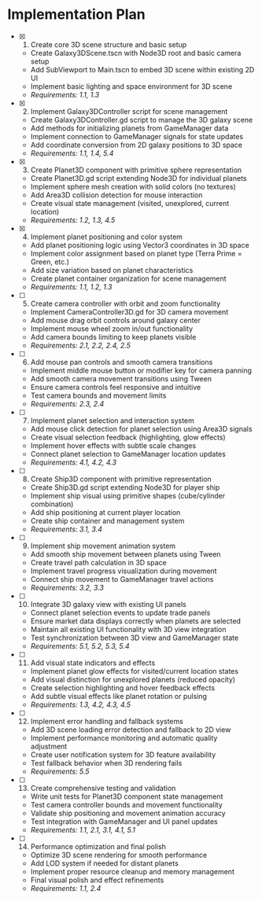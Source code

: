 # Implementation Plan

- [x] 1. Create core 3D scene structure and basic setup





  - Create Galaxy3DScene.tscn with Node3D root and basic camera setup
  - Add SubViewport to Main.tscn to embed 3D scene within existing 2D UI
  - Implement basic lighting and space environment for 3D scene
  - _Requirements: 1.1, 1.3_

- [x] 2. Implement Galaxy3DController script for scene management





  - Create Galaxy3DController.gd script to manage the 3D galaxy scene
  - Add methods for initializing planets from GameManager data
  - Implement connection to GameManager signals for state updates
  - Add coordinate conversion from 2D galaxy positions to 3D space
  - _Requirements: 1.1, 1.4, 5.4_

- [x] 3. Create Planet3D component with primitive sphere representation





  - Create Planet3D.gd script extending Node3D for individual planets
  - Implement sphere mesh creation with solid colors (no textures)
  - Add Area3D collision detection for mouse interaction
  - Create visual state management (visited, unexplored, current location)
  - _Requirements: 1.2, 1.3, 4.5_

- [x] 4. Implement planet positioning and color system





  - Add planet positioning logic using Vector3 coordinates in 3D space
  - Implement color assignment based on planet type (Terra Prime = Green, etc.)
  - Add size variation based on planet characteristics
  - Create planet container organization for scene management
  - _Requirements: 1.1, 1.2, 1.3_

- [ ] 5. Create camera controller with orbit and zoom functionality
  - Implement CameraController3D.gd for 3D camera movement
  - Add mouse drag orbit controls around galaxy center
  - Implement mouse wheel zoom in/out functionality
  - Add camera bounds limiting to keep planets visible
  - _Requirements: 2.1, 2.2, 2.4, 2.5_

- [ ] 6. Add mouse pan controls and smooth camera transitions
  - Implement middle mouse button or modifier key for camera panning
  - Add smooth camera movement transitions using Tween
  - Ensure camera controls feel responsive and intuitive
  - Test camera bounds and movement limits
  - _Requirements: 2.3, 2.4_

- [ ] 7. Implement planet selection and interaction system
  - Add mouse click detection for planet selection using Area3D signals
  - Create visual selection feedback (highlighting, glow effects)
  - Implement hover effects with subtle scale changes
  - Connect planet selection to GameManager location updates
  - _Requirements: 4.1, 4.2, 4.3_

- [ ] 8. Create Ship3D component with primitive representation
  - Create Ship3D.gd script extending Node3D for player ship
  - Implement ship visual using primitive shapes (cube/cylinder combination)
  - Add ship positioning at current player location
  - Create ship container and management system
  - _Requirements: 3.1, 3.4_

- [ ] 9. Implement ship movement animation system
  - Add smooth ship movement between planets using Tween
  - Create travel path calculation in 3D space
  - Implement travel progress visualization during movement
  - Connect ship movement to GameManager travel actions
  - _Requirements: 3.2, 3.3_

- [ ] 10. Integrate 3D galaxy view with existing UI panels
  - Connect planet selection events to update trade panels
  - Ensure market data displays correctly when planets are selected
  - Maintain all existing UI functionality with 3D view integration
  - Test synchronization between 3D view and GameManager state
  - _Requirements: 5.1, 5.2, 5.3, 5.4_

- [ ] 11. Add visual state indicators and effects
  - Implement planet glow effects for visited/current location states
  - Add visual distinction for unexplored planets (reduced opacity)
  - Create selection highlighting and hover feedback effects
  - Add subtle visual effects like planet rotation or pulsing
  - _Requirements: 1.3, 4.2, 4.3, 4.5_

- [ ] 12. Implement error handling and fallback systems
  - Add 3D scene loading error detection and fallback to 2D view
  - Implement performance monitoring and automatic quality adjustment
  - Create user notification system for 3D feature availability
  - Test fallback behavior when 3D rendering fails
  - _Requirements: 5.5_

- [ ] 13. Create comprehensive testing and validation
  - Write unit tests for Planet3D component state management
  - Test camera controller bounds and movement functionality
  - Validate ship positioning and movement animation accuracy
  - Test integration with GameManager and UI panel updates
  - _Requirements: 1.1, 2.1, 3.1, 4.1, 5.1_

- [ ] 14. Performance optimization and final polish
  - Optimize 3D scene rendering for smooth performance
  - Add LOD system if needed for distant planets
  - Implement proper resource cleanup and memory management
  - Final visual polish and effect refinements
  - _Requirements: 1.1, 2.4_